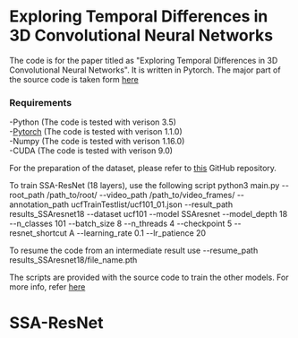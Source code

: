 # Exploring Temporal Differences in 3D Convolutional Neural Networks

The code is for the paper titled as "Exploring Temporal Differences in 3D Convolutional Neural Networks". It is written in Pytorch. The major part of the source code is taken form [here](https://github.com/kenshohara/3D-ResNets-PyTorch)

### Requirements
-Python (The code is tested with verison 3.5)<br />
-[Pytorch](https://pytorch.org/) (The code is tested with verison 1.1.0)<br />
-Numpy (The code is tested with verison 1.16.0)<br />
-CUDA (The code is tested with verison 9.0)<br />

For the preparation of the dataset, please refer to [this](https://github.com/kenshohara/3D-ResNets-PyTorch) GitHub repository.

To train SSA-ResNet (18 layers), use the following script
python3 main.py --root_path /path_to/root/ --video_path /path_to/video_frames/ --annotation_path ucfTrainTestlist/ucf101_01.json --result_path results_SSAresnet18 --dataset ucf101 --model SSAresnet --model_depth 18 --n_classes 101 --batch_size 8 --n_threads 4 --checkpoint 5 --resnet_shortcut A --learning_rate 0.1  --lr_patience 20 

To resume the code from an intermediate result use --resume_path results_SSAresnet18/file_name.pth

The scripts are provided with the source code to train the other models. For more info, refer [here](https://github.com/kenshohara/3D-ResNets-PyTorch)


# SSA-ResNet
